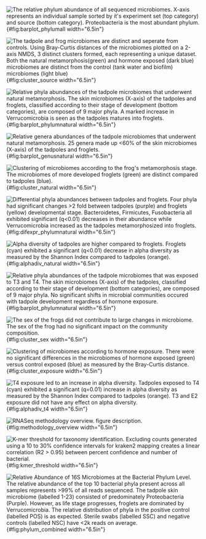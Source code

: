 ![**The relative phylum abundance of all sequenced microbiomes.** X-axis represents an individual sample sorted by it's experiment set (top category) and source (bottom category). Proteobacteria is the most abundant phylum. ](images/barplot_phylumall.png){#fig:barplot_phylumall width="6.5in"}

![**The tadpole and frog microbiomes are distinct and seperate from controls**. Using Bray-Curtis distances of the microbiomes plotted on a 2-axis NMDS, 3 distinct clusters formed, each representing a unique dataset. Both the natural metamorphosis(green) and hormone exposed (dark blue) microbiomes are distinct from the control (tank water and biofilm) microbiomes (light blue)](images/cluster_source.png){#fig:cluster_source width="6.5in"}

![**Relative phyla abundances of the tadpole microbiomes that underwent natural metamorphosis**. The skin microbiomes (X-axis) of the tadpoles and froglets, classified according to their stage of development (bottom categories), are composed of 9 major phyla. A marked increase in Verrucomicrobia is seen as the tadpoles matures into froglets.  ](images/barplot_phylumnatural.png){#fig:barplot_phylumnatural width="6.5in"}

![**Relative genera abundances of the tadpole microbiomes that underwent natural metamorphosis**. 25 genera made up <60% of the skin microbiomes (X-axis) of the tadpoles and froglets.](images/barplot_genusnatural.png){#fig:barplot_genusnatural width="6.5in"}


![**Clustering of microbiomes according to the frog's metamorphosis stage**. The microbiomes of more developed froglets (green) are distinct compared to tadpoles (blue).  ](images/cluster_natural.png){#fig:cluster_natural width="6.5in"}


![**Differential phyla abundances between tadpoles and froglets**. Four phyla had significant changes >2 fold between tadpoles (purple) and froglets (yellow) developmental stage. Bacteroidetes, Firmicutes, Fusobacteria all exhibited significant (q<0.01) decreases in their abundance while Verrucomicrobia increased as the tadpoles metamorphosized into froglets.](images/difexpr_phylumnatural.png){#fig:difexpr_phylumnatural width="6.5in"}

![**Alpha diversity of tadpoles are higher compared to froglets**. Froglets (cyan) exhibited a significant (q<0.01) decrease in alpha diversity as measured by the Shannon Index compared to tadpoles (orange).](images/alphadiv_natural.png){#fig:alphadiv_natural width="6.5in"}

![**Relative phyla abundances of the tadpole microbiomes that was exposed to T3 and T4**. The skin microbiomes (X-axis) of the tadpoles, classified according to their stage of development (bottom categories), are composed of 9 major phyla. No significant shifts in microbial communities occured with tadpole development regardless of hormone exposure.   ](images/barplot_phylumnatural.png){#fig:barplot_phylumnatural width="6.5in"}

![**The sex of the frogs did not contribute to large changes in microbiome**. The sex of the frog had no significant impact on the community composition. ](images/cluster_sex.png){#fig:cluster_sex width="6.5in"}

![**Clustering of microbiomes according to hormone exposure**. There were no significant differences in the microbiomes of hormone exposed (green) versus control exposed (blue) as measured by the Bray-Curtis distance.](images/cluster_exposure.png){#fig:cluster_exposure width="6.5in"}

![**T4 exposure led to an increase in alpha diversity**. Tadpoles exposed to T4 (cyan) exhibited a significant (q=0.01) increase in alpha diversity as measured by the Shannon Index compared to tadpoles (orange). T3 and E2 exposure did not have any effect on alpha diversity.](images/alphadiv_t4.png){#fig:alphadiv_t4 width="6.5in"}

![**RNASeq methodology overview**. figure description. ](images/method_overview.png){#fig:methodology_overview width="6.5in"}

![**K-mer threshold for taxonomy identification**. Excluding counts generated using a 10 to 30% confidence intervals for kraken2 mapping creates a linear correlation (R2 > 0.95) between percent confidence and number of bacterial.](images/kmer-threshold.png){#fig:kmer_threshold width="6.5in"}

![**Relative Abundance of 16S Microbiomes at the Bacterial Phylum Level**. The relative abundance of the top 10 bacterial phyla present across all samples represents >99% of all reads sequenced. The  tadpole skin microbiome (labelled 1-23) consisted of predominately Proteobacteria (Purple). However, as life stage progresses, froglets are dominated by Verrucomicrobia. The relative distribution of phyla in the positive control (labelled POS) is as expected. Sterile swabs (labelled SSC) and negative controls (labelled NSC) have <2k reads on average. ](images/phylum_label.png){#fig:phylum_combined width="6.5in"}
